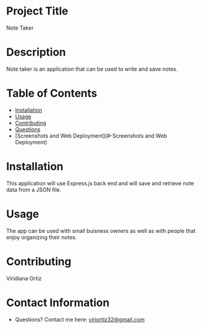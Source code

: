 # Project Title
Note Taker


# Description
Note taker is an application that can be used to write and save notes.

# Table of Contents 
* [Installation](#-Installation)
* [Usage](#-Usage)
* [Contributing](#-Contributing)
* [Questions](#-Contact-Information)
* [Screenshots and Web Deployment](#-Screenshots and Web Deployment)
  
# Installation
This application will use Express.js back end and will save and retrieve note data from a JSON file.

# Usage
The app can be used with small buisness owners as well as with people that enjoy organizing their notes.


# Contributing 
Viridiana Ortiz


# Contact Information 
* Questions? Contact me here: viriortiz32@gmail.com
